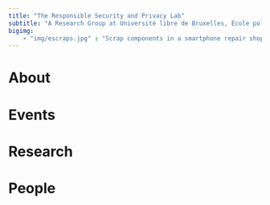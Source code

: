 ```yaml
---
title: "The Responsible Security and Privacy Lab"
subtitle: "A Research Group at Université libre de Bruxelles, École polytechnique, Brussels, Belgium"
bigimg:
    - "img/escraps.jpg" : "Scrap components in a smartphone repair shop. Arnhem, The Netherlands, May 2022."
---
```


# About

# Events

# Research

# People

